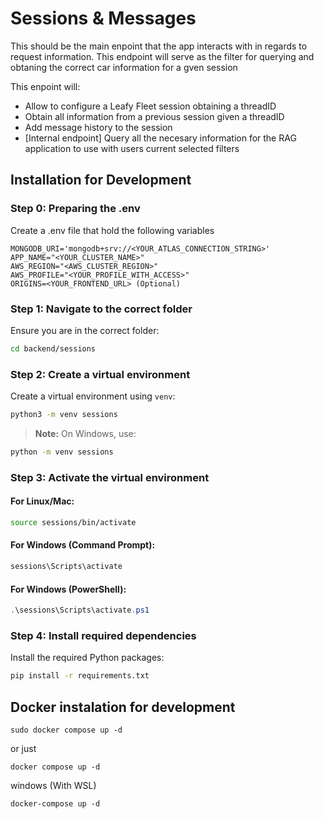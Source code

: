 


# Sessions & Messages

This should be the main enpoint that the app interacts with in regards to request information. 
This endpoint will serve as the filter for querying and obtaning the correct car information for a gven session

This enpoint will:

- Allow to configure a Leafy Fleet session obtaining a threadID
- Obtain all information from a previous session given a threadID
- Add message history to the session
- [Internal endpoint] Query all the necesary information for the RAG application to use with users current selected filters



## Installation for Development

### Step 0: Preparing the .env

Create a .env file that hold the following variables

```
MONGODB_URI='mongodb+srv://<YOUR_ATLAS_CONNECTION_STRING>'
APP_NAME="<YOUR_CLUSTER_NAME>"
AWS_REGION="<AWS_CLUSTER_REGION>"
AWS_PROFILE="<YOUR_PROFILE_WITH_ACCESS>"
ORIGINS=<YOUR_FRONTEND_URL> (Optional)
```

### Step 1: Navigate to the correct folder
Ensure you are in the correct folder:

```bash
cd backend/sessions
```

### Step 2: Create a virtual environment
Create a virtual environment using `venv`:

```bash
python3 -m venv sessions
```

> **Note:** On Windows, use:
```bash
python -m venv sessions
```

### Step 3: Activate the virtual environment
#### For Linux/Mac:
```bash
source sessions/bin/activate
```

#### For Windows (Command Prompt):
```bash
sessions\Scripts\activate
```

#### For Windows (PowerShell):
```powershell
.\sessions\Scripts\activate.ps1
```

### Step 4: Install required dependencies
Install the required Python packages:

```bash
pip install -r requirements.txt
```


## Docker instalation for development

```
sudo docker compose up -d
```
or just
```
docker compose up -d
```

windows (With WSL)
```
docker-compose up -d
```
